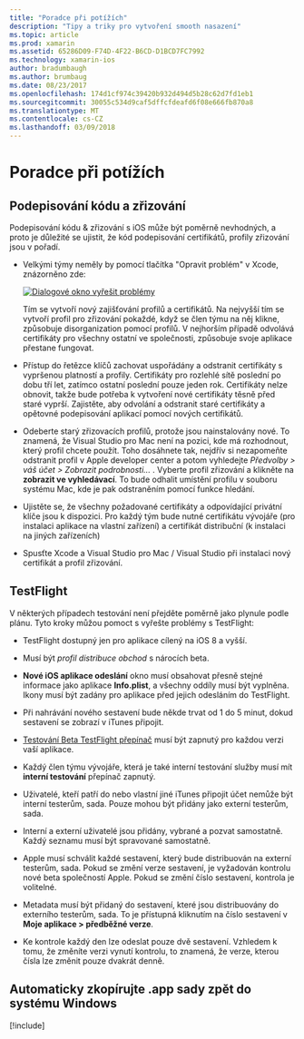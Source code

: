 ```yaml
---
title: "Poradce při potížích"
description: "Tipy a triky pro vytvoření smooth nasazení"
ms.topic: article
ms.prod: xamarin
ms.assetid: 65286D09-F74D-4F22-B6CD-D1BCD7FC7992
ms.technology: xamarin-ios
author: bradumbaugh
ms.author: brumbaug
ms.date: 08/23/2017
ms.openlocfilehash: 174d1cf974c39420b932d494d5b28c62d7fd1eb1
ms.sourcegitcommit: 30055c534d9caf5dffcfdeafd6f08e666fb870a8
ms.translationtype: MT
ms.contentlocale: cs-CZ
ms.lasthandoff: 03/09/2018
---
```

# <a name="troubleshooting"></a>Poradce při potížích

## <a name="code-signing--provisioning"></a>Podepisování kódu a zřizování

Podepisování kódu & zřizování s iOS může být poměrně nevhodných, a proto je důležité se ujistit, že kód podepisování certifikátů, profily zřizování jsou v pořadí.

* Velkými týmy neměly by pomocí tlačítka "Opravit problém" v Xcode, znázorněno zde:

    [![](troubleshooting-images/fixissue.png "Dialogové okno vyřešit problémy")](troubleshooting-images/fixissue.png#lightbox)

    Tím se vytvoří nový zajišťování profilů a certifikátů. Na nejvyšší tím se vytvoří profil pro zřizování pokaždé, když se člen týmu na něj klikne, způsobuje disorganization pomocí profilů. V nejhorším případě odvolává certifikáty pro všechny ostatní ve společnosti, způsobuje svoje aplikace přestane fungovat.

* Přístup do řetězce klíčů zachovat uspořádány a odstranit certifikáty s vypršenou platností a profily. Certifikáty pro rozlehlé sítě poslední po dobu tří let, zatímco ostatní poslední pouze jeden rok. Certifikáty nelze obnovit, takže bude potřeba k vytvoření nové certifikáty těsně před staré vyprší. Zajistěte, aby odvolání a odstranit staré certifikáty a opětovné podepisování aplikací pomocí nových certifikátů.

* Odeberte starý zřizovacích profilů, protože jsou nainstalovány nové. To znamená, že Visual Studio pro Mac není na pozici, kde má rozhodnout, který profil chcete použít. Toho dosáhnete tak, nejdřív si nezapomeňte odstranit profil v Apple developer center a potom vyhledejte *Předvolby > váš účet > Zobrazit podrobnosti...* . Vyberte profil zřizování a klikněte na **zobrazit ve vyhledávací**. To bude odhalit umístění profilu v souboru systému Mac, kde je pak odstraněním pomocí funkce hledání.

* Ujistěte se, že všechny požadované certifikáty a odpovídající privátní klíče jsou k dispozici. Pro každý tým bude nutné certifikátu vývojáře (pro instalaci aplikace na vlastní zařízení) a certifikát distribuční (k instalaci na jiných zařízeních)

* Spusťte Xcode a Visual Studio pro Mac / Visual Studio při instalaci nový certifikát a profil zřizování.


## <a name="testflight"></a>TestFlight

V některých případech testování není přejděte poměrně jako plynule podle plánu.  Tyto kroky můžou pomoct s vyřešte problémy s TestFlight:

- TestFlight dostupný jen pro aplikace cílený na iOS 8 a vyšší.

- Musí být *profil distribuce obchod* s nárocích beta.

- **Nové iOS aplikace odeslání** okno musí obsahovat přesně stejné informace jako aplikace **Info.plist**, a všechny oddíly musí být vyplněna. Ikony musí být zadány pro aplikace před jejich odesláním do TestFlight.

- Při nahrávání nového sestavení bude někde trvat od 1 do 5 minut, dokud sestavení se zobrazí v iTunes připojit.

- [Testování Beta TestFlight přepínač](~/ios/deploy-test/testflight.md#beta-testing) musí být zapnutý pro každou verzi vaší aplikace.

- Každý člen týmu vývojáře, která je také interní testování služby musí mít **interní testování** přepínač zapnutý.

- Uživatelé, kteří patří do nebo vlastní jiné iTunes připojit účet nemůže být interní testerům, sada. Pouze mohou být přidány jako externí testerům, sada.

- Interní a externí uživatelé jsou přidány, vybrané a pozvat samostatně. Každý seznamu musí být spravované samostatně.

- Apple musí schválit každé sestavení, který bude distribuován na externí testerům, sada. Pokud se změní verze sestavení, je vyžadován kontrolu nové beta společností Apple. Pokud se změní číslo sestavení, kontrola je volitelné.

- Metadata musí být přidaný do sestavení, které jsou distribuovány do externího testerům, sada. To je přístupná kliknutím na číslo sestavení v **Moje aplikace > předběžné verze**.

- Ke kontrole každý den lze odeslat pouze dvě sestavení. Vzhledem k tomu, že změníte verzi vynutí kontrolu, to znamená, že verze, kterou čísla lze změnit pouze dvakrát denně.

<a name="Automatically_copy_app_bundles_back_to_Windows" />

## <a name="automatically-copy-app-bundles-back-to-windows"></a>Automaticky zkopírujte .app sady zpět do systému Windows

[!include[](~/ios/includes/copy-app-bundle-to-windows.md)]
